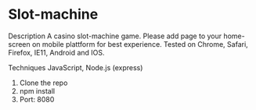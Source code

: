 # Slot-machine

Description
A casino slot-machine game. Please add page to your home-screen on mobile plattform for best experience.
Tested on Chrome, Safari, Firefox, IE11, Android and IOS.

Techniques
JavaScript, Node.js (express)

1. Clone the repo
2. npm install
3. Port: 8080
